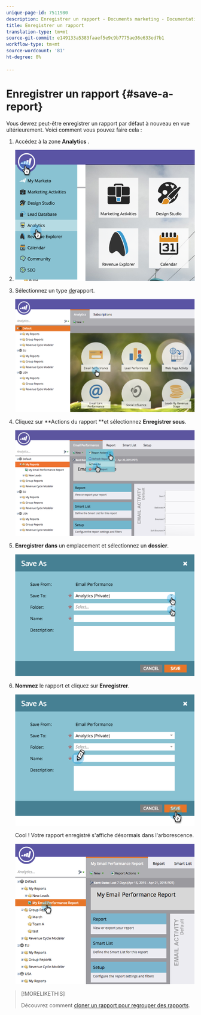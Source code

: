 ```yaml
---
unique-page-id: 7511980
description: Enregistrer un rapport - Documents marketing - Documentation du produit
title: Enregistrer un rapport
translation-type: tm+mt
source-git-commit: e149133a5383faaef5e9c9b7775ae36e633ed7b1
workflow-type: tm+mt
source-wordcount: '81'
ht-degree: 0%

---
```



# Enregistrer un rapport {#save-a-report}

Vous devrez peut-être enregistrer un rapport par défaut à nouveau en vue ultérieurement. Voici comment vous pouvez faire cela :

1. Accédez à la zone **Analytics** .
1. ![](assets/image2015-4-30-11-3a50-3a5.png)

1. Sélectionnez un type [de](../../../../product-docs/reporting/basic-reporting/report-types/report-type-overview.md)rapport.

   ![](assets/image2015-4-20-16-3a57-3a42.png)

1. Cliquez sur **Actions du rapport **et sélectionnez **Enregistrer sous**.

   ![](assets/image2015-4-20-17-3a4-3a11.png)

1. **Enregistrer dans** un emplacement et sélectionnez un **dossier**.

   ![](assets/image2015-4-20-17-3a33-3a25.png)

1. **Nommez** le rapport et cliquez sur **Enregistrer**.

   ![](assets/image2015-4-20-17-3a34-3a57.png)

   Cool ! Votre rapport enregistré s&#39;affiche désormais dans l&#39;arborescence.

   ![](assets/image2015-4-21-11-3a12-3a40.png)

>[!MORELIKETHIS]
>
>Découvrez comment [cloner un rapport pour regrouper des rapports](../../../../product-docs/reporting/basic-reporting/report-activity/clone-a-report-to-group-reports.md).

